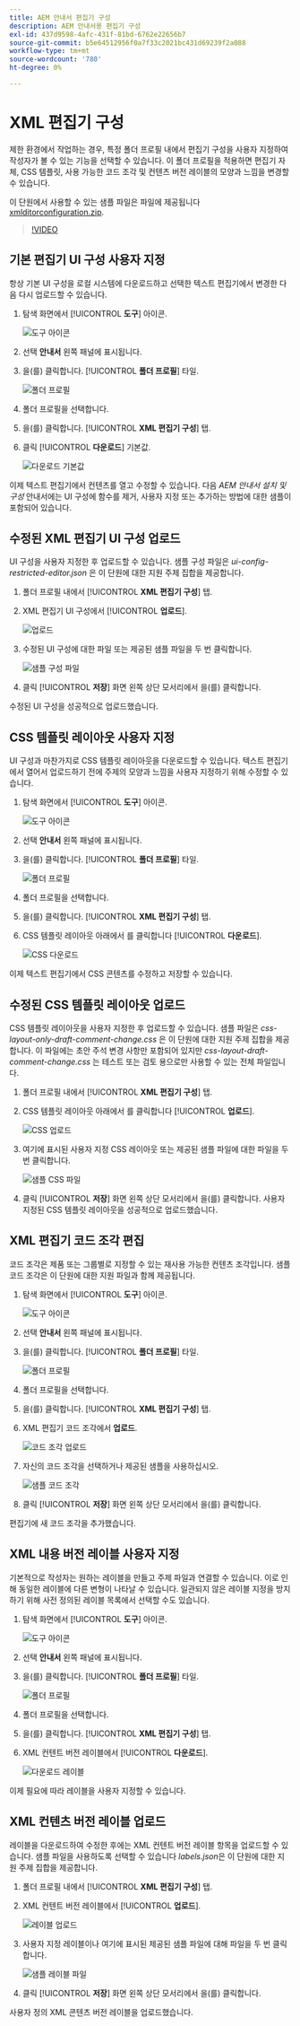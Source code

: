 ```yaml
---
title: AEM 안내서 편집기 구성
description: AEM 안내서용 편집기 구성
exl-id: 437d9598-4afc-431f-81bd-6762e22656b7
source-git-commit: b5e64512956f0a7f33c2021bc431d69239f2a088
workflow-type: tm+mt
source-wordcount: '780'
ht-degree: 0%

---
```


# XML 편집기 구성

제한 환경에서 작업하는 경우, 특정 폴더 프로필 내에서 편집기 구성을 사용자 지정하여 작성자가 볼 수 있는 기능을 선택할 수 있습니다. 이 폴더 프로필을 적용하면 편집기 자체, CSS 템플릿, 사용 가능한 코드 조각 및 컨텐츠 버전 레이블의 모양과 느낌을 변경할 수 있습니다.

이 단원에서 사용할 수 있는 샘플 파일은 파일에 제공됩니다 [xmlditorconfiguration.zip](assets/xmleditorconfiguration.zip).

>[!VIDEO](https://video.tv.adobe.com/v/342762)

## 기본 편집기 UI 구성 사용자 지정

항상 기본 UI 구성을 로컬 시스템에 다운로드하고 선택한 텍스트 편집기에서 변경한 다음 다시 업로드할 수 있습니다.

1. 탐색 화면에서 [!UICONTROL **도구**] 아이콘.

   ![도구 아이콘](images/reuse/tools-icon.png)

2. 선택 **안내서** 왼쪽 패널에 표시됩니다.

3. 을(를) 클릭합니다. [!UICONTROL **폴더 프로필**] 타일.

   ![폴더 프로필](images/reuse/folder-profiles-tile.png)

4. 폴더 프로필을 선택합니다.

5. 을(를) 클릭합니다. [!UICONTROL **XML 편집기 구성**] 탭.

6. 클릭 [!UICONTROL **다운로드**] 기본값.

   ![다운로드 기본값](images/lesson-4/download-default.png)

이제 텍스트 편집기에서 컨텐츠를 열고 수정할 수 있습니다. 다음 _AEM 안내서 설치 및 구성_ 안내서에는 UI 구성에 함수를 제거, 사용자 지정 또는 추가하는 방법에 대한 샘플이 포함되어 있습니다.

## 수정된 XML 편집기 UI 구성 업로드

UI 구성을 사용자 지정한 후 업로드할 수 있습니다. 샘플 구성 파일은 _ui-config-restricted-editor.json_ 은 이 단원에 대한 지원 주제 집합을 제공합니다.

1. 폴더 프로필 내에서 [!UICONTROL **XML 편집기 구성**] 탭.

2. XML 편집기 UI 구성에서 [!UICONTROL **업로드**].

   ![업로드](images/lesson-4/upload.png)

3. 수정된 UI 구성에 대한 파일 또는 제공된 샘플 파일을 두 번 클릭합니다.

   ![샘플 구성 파일](images/lesson-4/sample-config-file.png)

4. 클릭 [!UICONTROL **저장**] 화면 왼쪽 상단 모서리에서 을(를) 클릭합니다.

수정된 UI 구성을 성공적으로 업로드했습니다.

## CSS 템플릿 레이아웃 사용자 지정

UI 구성과 마찬가지로 CSS 템플릿 레이아웃을 다운로드할 수 있습니다. 텍스트 편집기에서 열어서 업로드하기 전에 주제의 모양과 느낌을 사용자 지정하기 위해 수정할 수 있습니다.

1. 탐색 화면에서 [!UICONTROL **도구**] 아이콘.

   ![도구 아이콘](images/reuse/tools-icon.png)

2. 선택 **안내서** 왼쪽 패널에 표시됩니다.

3. 을(를) 클릭합니다. [!UICONTROL **폴더 프로필**] 타일.

   ![폴더 프로필](images/reuse/folder-profiles-tile.png)

4. 폴더 프로필을 선택합니다.

5. 을(를) 클릭합니다. [!UICONTROL **XML 편집기 구성**] 탭.

6. CSS 템플릿 레이아웃 아래에서 를 클릭합니다 [!UICONTROL **다운로드**].

   ![CSS 다운로드](images/lesson-4/download-css.png)

이제 텍스트 편집기에서 CSS 콘텐츠를 수정하고 저장할 수 있습니다.

## 수정된 CSS 템플릿 레이아웃 업로드

CSS 템플릿 레이아웃을 사용자 지정한 후 업로드할 수 있습니다. 샘플 파일은 _css-layout-only-draft-comment-change.css_ 은 이 단원에 대한 지원 주제 집합을 제공합니다. 이 파일에는 초안 주석 변경 사항만 포함되어 있지만 _css-layout-draft-comment-change.css_ 는 테스트 또는 검토 용으로만 사용할 수 있는 전체 파일입니다.

1. 폴더 프로필 내에서 [!UICONTROL **XML 편집기 구성**] 탭.

2. CSS 템플릿 레이아웃 아래에서 를 클릭합니다 [!UICONTROL **업로드**].

   ![CSS 업로드](images/lesson-4/upload-css.png)

3. 여기에 표시된 사용자 지정 CSS 레이아웃 또는 제공된 샘플 파일에 대한 파일을 두 번 클릭합니다.

   ![샘플 CSS 파일](images/lesson-4/sample-css-file.png)

4. 클릭 [!UICONTROL **저장**] 화면 왼쪽 상단 모서리에서 을(를) 클릭합니다.
사용자 지정된 CSS 템플릿 레이아웃을 성공적으로 업로드했습니다.

## XML 편집기 코드 조각 편집

코드 조각은 제품 또는 그룹별로 지정할 수 있는 재사용 가능한 컨텐츠 조각입니다. 샘플 코드 조각은 이 단원에 대한 지원 파일과 함께 제공됩니다.

1. 탐색 화면에서 [!UICONTROL **도구**] 아이콘.

   ![도구 아이콘](images/reuse/tools-icon.png)

2. 선택 **안내서** 왼쪽 패널에 표시됩니다.

3. 을(를) 클릭합니다. [!UICONTROL **폴더 프로필**] 타일.

   ![폴더 프로필](images/reuse/folder-profiles-tile.png)

4. 폴더 프로필을 선택합니다.

5. 을(를) 클릭합니다. [!UICONTROL **XML 편집기 구성**] 탭.

6. XML 편집기 코드 조각에서 **업로드**.

   ![코드 조각 업로드](images/lesson-4/upload-snippets.png)

7. 자신의 코드 조각을 선택하거나 제공된 샘플을 사용하십시오.

   ![샘플 코드 조각](images/lesson-4/sample-snippet.png)

8. 클릭 [!UICONTROL **저장**] 화면 왼쪽 상단 모서리에서 을(를) 클릭합니다.

편집기에 새 코드 조각을 추가했습니다.

## XML 내용 버전 레이블 사용자 지정

기본적으로 작성자는 원하는 레이블을 만들고 주제 파일과 연결할 수 있습니다. 이로 인해 동일한 레이블에 다른 변형이 나타날 수 있습니다. 일관되지 않은 레이블 지정을 방지하기 위해 사전 정의된 레이블 목록에서 선택할 수도 있습니다.

1. 탐색 화면에서 [!UICONTROL **도구**] 아이콘.

   ![도구 아이콘](images/reuse/tools-icon.png)

2. 선택 **안내서** 왼쪽 패널에 표시됩니다.

3. 을(를) 클릭합니다. [!UICONTROL **폴더 프로필**] 타일.

   ![폴더 프로필](images/reuse/folder-profiles-tile.png)

4. 폴더 프로필을 선택합니다.

5. 을(를) 클릭합니다. [!UICONTROL **XML 편집기 구성**] 탭.

6. XML 컨텐트 버전 레이블에서 [!UICONTROL **다운로드**].

   ![다운로드 레이블](images/lesson-4/download-labels.png)

이제 필요에 따라 레이블을 사용자 지정할 수 있습니다.

## XML 컨텐츠 버전 레이블 업로드

레이블을 다운로드하여 수정한 후에는 XML 컨텐트 버전 레이블 항목을 업로드할 수 있습니다. 샘플 파일을 사용하도록 선택할 수 있습니다 _labels.json_&#x200B;은 이 단원에 대한 지원 주제 집합을 제공합니다.

1. 폴더 프로필 내에서 [!UICONTROL **XML 편집기 구성**] 탭.

2. XML 컨텐트 버전 레이블에서 [!UICONTROL **업로드**].

   ![레이블 업로드](images/lesson-4/upload-labels.png)

3. 사용자 지정 레이블이나 여기에 표시된 제공된 샘플 파일에 대해 파일을 두 번 클릭합니다.

   ![샘플 레이블 파일](images/lesson-4/sample-labels-file.png)

4. 클릭 [!UICONTROL **저장**] 화면 왼쪽 상단 모서리에서 을(를) 클릭합니다.

사용자 정의 XML 콘텐츠 버전 레이블을 업로드했습니다.
